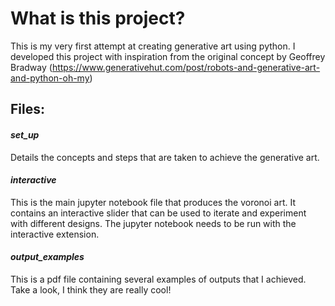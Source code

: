 # What is this project?
This is my very first attempt at creating generative art using python.
I developed this project with inspiration from the original concept by Geoffrey Bradway (https://www.generativehut.com/post/robots-and-generative-art-and-python-oh-my)

## Files:
#### *set_up*
Details the concepts and steps that are taken to achieve the generative art.

#### *interactive*
This is the main jupyter notebook file that produces the voronoi art. It contains an interactive slider that can be used to iterate and experiment with different designs. The jupyter notebook needs to be run with the interactive extension. 

#### *output_examples*
This is a pdf file containing several examples of outputs that I achieved. Take a look, I think they are really cool!
